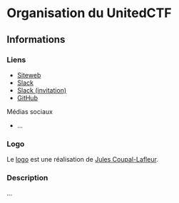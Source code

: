 # Organisation du UnitedCTF

## Informations

### Liens

- [Siteweb](https://www.unitedctf.ca/)
- [Slack](https://united-ctf.slack.com/)
- [Slack (invitation)](https://join.slack.com/t/united-ctf/shared_invite/enQtNzMxNTU2NTk3NDA4LTQxMmRjYjkyZGRhMWI5MzU0NjJjNDgzODg5Zjg2ZDYyOWYwODQ3ZjRhOWEwNzA5MGM3OWE2MTc4ZWQ0OTE5MmQ)
- [GitHub](https://github.com/UnitedCTF/)

Médias sociaux
  - ...

### Logo

Le [logo](assets/logo) est une réalisation de [Jules Coupal-Lafleur](https://ca.linkedin.com/in/jules-coupal-lafleur-2a200415b).

### Description

...
